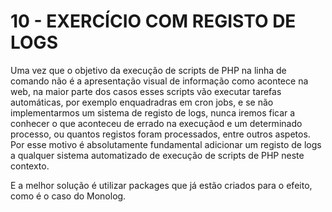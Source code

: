 # 10 - EXERCÍCIO COM REGISTO DE LOGS

Uma vez que o objetivo da execução de scripts de PHP na linha de comando
não é a apresentação visual de informação como acontece na web,
na maior parte dos casos esses scripts vão executar tarefas automáticas,
por exemplo enquadradras em cron jobs, e se não implementarmos um sistema
de registo de logs, nunca iremos ficar a conhecer o que aconteceu de errado
na execuçãod e um determinado processo, ou quantos registos foram processados,
entre outros aspetos.
Por esse motivo é absolutamente fundamental adicionar um registo de logs a
qualquer sistema automatizado de execução de scripts de PHP neste contexto.

E a melhor solução é utilizar packages que já estão criados para o efeito,
como é o caso do Monolog.
